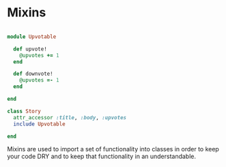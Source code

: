 # Mixins

```ruby

module Upvotable

  def upvote!
    @upvotes += 1
  end

  def downvote!
    @upvotes =- 1
  end

end

class Story
  attr_accessor :title, :body, :upvotes
  include Upvotable

end
```

Mixins are used to import a set of functionality into classes in order to keep
your code DRY and to keep that functionality in an understandable.
